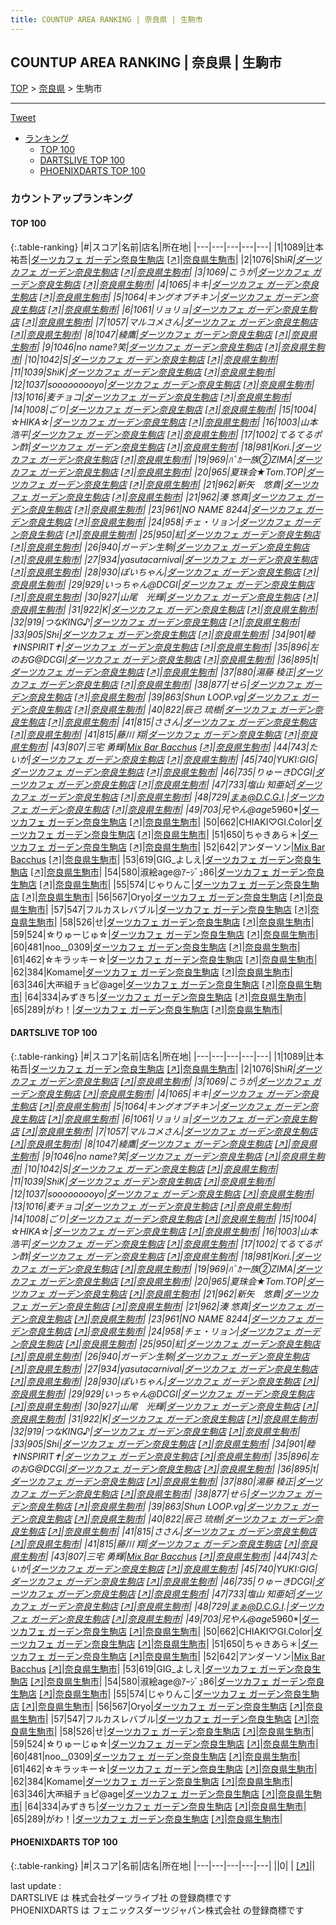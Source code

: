 ```yaml
---
title: COUNTUP AREA RANKING | 奈良県 | 生駒市
---
```

## COUNTUP AREA RANKING | 奈良県 | 生駒市

[TOP](/darts/rank/) > [奈良県](/darts/rank/奈良県/) > 生駒市

___

<a href="https://twitter.com/share?ref_src=twsrc%5Etfw" data-text="COUNTUP AREA RANKING | 奈良県生駒市" class="twitter-share-button" data-hashtags="DARTSLIVE,PHOENIXDARTS,darts,ダーツ" data-show-count="false">Tweet</a>

* [ランキング](#カウントアップランキング)
    * [TOP 100](#top-100)
    * [DARTSLIVE TOP 100](#dartslive-top-100)
    * [PHOENIXDARTS TOP 100](#phoenixdarts-top-100)

### カウントアップランキング

#### TOP 100



{:.table-ranking}
|#|スコア|名前|店名|所在地|
|---|---|---|---|---|
|1|1089|<span class="rank-name-dl">辻本 祐吾</span>|<a href="/darts/rank/shops/f4330ab5e65384c30d9b047a20a7ba1e.html">ダーツカフェ ガーデン奈良生駒店</a> <a href="https://search.dartslive.com/jp/shop/f4330ab5e65384c30d9b047a20a7ba1e">[↗]</a>|<a href="/darts/rank/奈良県/生駒市">奈良県生駒市</a>|
|2|1076|<span class="rank-name-dl">Shi*R</span>|<a href="/darts/rank/shops/f4330ab5e65384c30d9b047a20a7ba1e.html">ダーツカフェ ガーデン奈良生駒店</a> <a href="https://search.dartslive.com/jp/shop/f4330ab5e65384c30d9b047a20a7ba1e">[↗]</a>|<a href="/darts/rank/奈良県/生駒市">奈良県生駒市</a>|
|3|1069|<span class="rank-name-dl">こうが</span>|<a href="/darts/rank/shops/f4330ab5e65384c30d9b047a20a7ba1e.html">ダーツカフェ ガーデン奈良生駒店</a> <a href="https://search.dartslive.com/jp/shop/f4330ab5e65384c30d9b047a20a7ba1e">[↗]</a>|<a href="/darts/rank/奈良県/生駒市">奈良県生駒市</a>|
|4|1065|<span class="rank-name-dl">キキ</span>|<a href="/darts/rank/shops/f4330ab5e65384c30d9b047a20a7ba1e.html">ダーツカフェ ガーデン奈良生駒店</a> <a href="https://search.dartslive.com/jp/shop/f4330ab5e65384c30d9b047a20a7ba1e">[↗]</a>|<a href="/darts/rank/奈良県/生駒市">奈良県生駒市</a>|
|5|1064|<span class="rank-name-dl">キングオブチキン</span>|<a href="/darts/rank/shops/f4330ab5e65384c30d9b047a20a7ba1e.html">ダーツカフェ ガーデン奈良生駒店</a> <a href="https://search.dartslive.com/jp/shop/f4330ab5e65384c30d9b047a20a7ba1e">[↗]</a>|<a href="/darts/rank/奈良県/生駒市">奈良県生駒市</a>|
|6|1061|<span class="rank-name-dl">リョリョ</span>|<a href="/darts/rank/shops/f4330ab5e65384c30d9b047a20a7ba1e.html">ダーツカフェ ガーデン奈良生駒店</a> <a href="https://search.dartslive.com/jp/shop/f4330ab5e65384c30d9b047a20a7ba1e">[↗]</a>|<a href="/darts/rank/奈良県/生駒市">奈良県生駒市</a>|
|7|1057|<span class="rank-name-dl">マルコメさん</span>|<a href="/darts/rank/shops/f4330ab5e65384c30d9b047a20a7ba1e.html">ダーツカフェ ガーデン奈良生駒店</a> <a href="https://search.dartslive.com/jp/shop/f4330ab5e65384c30d9b047a20a7ba1e">[↗]</a>|<a href="/darts/rank/奈良県/生駒市">奈良県生駒市</a>|
|8|1047|<span class="rank-name-dl">綾鷹</span>|<a href="/darts/rank/shops/f4330ab5e65384c30d9b047a20a7ba1e.html">ダーツカフェ ガーデン奈良生駒店</a> <a href="https://search.dartslive.com/jp/shop/f4330ab5e65384c30d9b047a20a7ba1e">[↗]</a>|<a href="/darts/rank/奈良県/生駒市">奈良県生駒市</a>|
|9|1046|<span class="rank-name-dl">no name?笑</span>|<a href="/darts/rank/shops/f4330ab5e65384c30d9b047a20a7ba1e.html">ダーツカフェ ガーデン奈良生駒店</a> <a href="https://search.dartslive.com/jp/shop/f4330ab5e65384c30d9b047a20a7ba1e">[↗]</a>|<a href="/darts/rank/奈良県/生駒市">奈良県生駒市</a>|
|10|1042|<span class="rank-name-dl">*S</span>|<a href="/darts/rank/shops/f4330ab5e65384c30d9b047a20a7ba1e.html">ダーツカフェ ガーデン奈良生駒店</a> <a href="https://search.dartslive.com/jp/shop/f4330ab5e65384c30d9b047a20a7ba1e">[↗]</a>|<a href="/darts/rank/奈良県/生駒市">奈良県生駒市</a>|
|11|1039|<span class="rank-name-dl">Shi*K</span>|<a href="/darts/rank/shops/f4330ab5e65384c30d9b047a20a7ba1e.html">ダーツカフェ ガーデン奈良生駒店</a> <a href="https://search.dartslive.com/jp/shop/f4330ab5e65384c30d9b047a20a7ba1e">[↗]</a>|<a href="/darts/rank/奈良県/生駒市">奈良県生駒市</a>|
|12|1037|<span class="rank-name-dl">sooooooooyo</span>|<a href="/darts/rank/shops/f4330ab5e65384c30d9b047a20a7ba1e.html">ダーツカフェ ガーデン奈良生駒店</a> <a href="https://search.dartslive.com/jp/shop/f4330ab5e65384c30d9b047a20a7ba1e">[↗]</a>|<a href="/darts/rank/奈良県/生駒市">奈良県生駒市</a>|
|13|1016|<span class="rank-name-dl">麦チョコ</span>|<a href="/darts/rank/shops/f4330ab5e65384c30d9b047a20a7ba1e.html">ダーツカフェ ガーデン奈良生駒店</a> <a href="https://search.dartslive.com/jp/shop/f4330ab5e65384c30d9b047a20a7ba1e">[↗]</a>|<a href="/darts/rank/奈良県/生駒市">奈良県生駒市</a>|
|14|1008|<span class="rank-name-dl">ごり</span>|<a href="/darts/rank/shops/f4330ab5e65384c30d9b047a20a7ba1e.html">ダーツカフェ ガーデン奈良生駒店</a> <a href="https://search.dartslive.com/jp/shop/f4330ab5e65384c30d9b047a20a7ba1e">[↗]</a>|<a href="/darts/rank/奈良県/生駒市">奈良県生駒市</a>|
|15|1004|<span class="rank-name-dl">☆HIKA☆</span>|<a href="/darts/rank/shops/f4330ab5e65384c30d9b047a20a7ba1e.html">ダーツカフェ ガーデン奈良生駒店</a> <a href="https://search.dartslive.com/jp/shop/f4330ab5e65384c30d9b047a20a7ba1e">[↗]</a>|<a href="/darts/rank/奈良県/生駒市">奈良県生駒市</a>|
|16|1003|<span class="rank-name-dl">山本 浩平</span>|<a href="/darts/rank/shops/f4330ab5e65384c30d9b047a20a7ba1e.html">ダーツカフェ ガーデン奈良生駒店</a> <a href="https://search.dartslive.com/jp/shop/f4330ab5e65384c30d9b047a20a7ba1e">[↗]</a>|<a href="/darts/rank/奈良県/生駒市">奈良県生駒市</a>|
|17|1002|<span class="rank-name-dl">てるてるポン酢</span>|<a href="/darts/rank/shops/f4330ab5e65384c30d9b047a20a7ba1e.html">ダーツカフェ ガーデン奈良生駒店</a> <a href="https://search.dartslive.com/jp/shop/f4330ab5e65384c30d9b047a20a7ba1e">[↗]</a>|<a href="/darts/rank/奈良県/生駒市">奈良県生駒市</a>|
|18|981|<span class="rank-name-dl">Kori.</span>|<a href="/darts/rank/shops/f4330ab5e65384c30d9b047a20a7ba1e.html">ダーツカフェ ガーデン奈良生駒店</a> <a href="https://search.dartslive.com/jp/shop/f4330ab5e65384c30d9b047a20a7ba1e">[↗]</a>|<a href="/darts/rank/奈良県/生駒市">奈良県生駒市</a>|
|19|969|<span class="rank-name-dl">ﾊﾞｶ一族②ZIMA</span>|<a href="/darts/rank/shops/f4330ab5e65384c30d9b047a20a7ba1e.html">ダーツカフェ ガーデン奈良生駒店</a> <a href="https://search.dartslive.com/jp/shop/f4330ab5e65384c30d9b047a20a7ba1e">[↗]</a>|<a href="/darts/rank/奈良県/生駒市">奈良県生駒市</a>|
|20|965|<span class="rank-name-dl">夏珠会★Tom.TOP</span>|<a href="/darts/rank/shops/f4330ab5e65384c30d9b047a20a7ba1e.html">ダーツカフェ ガーデン奈良生駒店</a> <a href="https://search.dartslive.com/jp/shop/f4330ab5e65384c30d9b047a20a7ba1e">[↗]</a>|<a href="/darts/rank/奈良県/生駒市">奈良県生駒市</a>|
|21|962|<span class="rank-name-dl">新矢　悠貴</span>|<a href="/darts/rank/shops/f4330ab5e65384c30d9b047a20a7ba1e.html">ダーツカフェ ガーデン奈良生駒店</a> <a href="https://search.dartslive.com/jp/shop/f4330ab5e65384c30d9b047a20a7ba1e">[↗]</a>|<a href="/darts/rank/奈良県/生駒市">奈良県生駒市</a>|
|21|962|<span class="rank-name-dl">湊 悠真</span>|<a href="/darts/rank/shops/f4330ab5e65384c30d9b047a20a7ba1e.html">ダーツカフェ ガーデン奈良生駒店</a> <a href="https://search.dartslive.com/jp/shop/f4330ab5e65384c30d9b047a20a7ba1e">[↗]</a>|<a href="/darts/rank/奈良県/生駒市">奈良県生駒市</a>|
|23|961|<span class="rank-name-dl">NO NAME 8244</span>|<a href="/darts/rank/shops/f4330ab5e65384c30d9b047a20a7ba1e.html">ダーツカフェ ガーデン奈良生駒店</a> <a href="https://search.dartslive.com/jp/shop/f4330ab5e65384c30d9b047a20a7ba1e">[↗]</a>|<a href="/darts/rank/奈良県/生駒市">奈良県生駒市</a>|
|24|958|<span class="rank-name-dl">チェ・リョン</span>|<a href="/darts/rank/shops/f4330ab5e65384c30d9b047a20a7ba1e.html">ダーツカフェ ガーデン奈良生駒店</a> <a href="https://search.dartslive.com/jp/shop/f4330ab5e65384c30d9b047a20a7ba1e">[↗]</a>|<a href="/darts/rank/奈良県/生駒市">奈良県生駒市</a>|
|25|950|<span class="rank-name-dl">紅</span>|<a href="/darts/rank/shops/f4330ab5e65384c30d9b047a20a7ba1e.html">ダーツカフェ ガーデン奈良生駒店</a> <a href="https://search.dartslive.com/jp/shop/f4330ab5e65384c30d9b047a20a7ba1e">[↗]</a>|<a href="/darts/rank/奈良県/生駒市">奈良県生駒市</a>|
|26|940|<span class="rank-name-dl">ガーデン生駒</span>|<a href="/darts/rank/shops/f4330ab5e65384c30d9b047a20a7ba1e.html">ダーツカフェ ガーデン奈良生駒店</a> <a href="https://search.dartslive.com/jp/shop/f4330ab5e65384c30d9b047a20a7ba1e">[↗]</a>|<a href="/darts/rank/奈良県/生駒市">奈良県生駒市</a>|
|27|934|<span class="rank-name-dl">yasutacarnival</span>|<a href="/darts/rank/shops/f4330ab5e65384c30d9b047a20a7ba1e.html">ダーツカフェ ガーデン奈良生駒店</a> <a href="https://search.dartslive.com/jp/shop/f4330ab5e65384c30d9b047a20a7ba1e">[↗]</a>|<a href="/darts/rank/奈良県/生駒市">奈良県生駒市</a>|
|28|930|<span class="rank-name-dl">ぽいちゃん</span>|<a href="/darts/rank/shops/f4330ab5e65384c30d9b047a20a7ba1e.html">ダーツカフェ ガーデン奈良生駒店</a> <a href="https://search.dartslive.com/jp/shop/f4330ab5e65384c30d9b047a20a7ba1e">[↗]</a>|<a href="/darts/rank/奈良県/生駒市">奈良県生駒市</a>|
|29|929|<span class="rank-name-dl">いっちゃん@DCGI</span>|<a href="/darts/rank/shops/f4330ab5e65384c30d9b047a20a7ba1e.html">ダーツカフェ ガーデン奈良生駒店</a> <a href="https://search.dartslive.com/jp/shop/f4330ab5e65384c30d9b047a20a7ba1e">[↗]</a>|<a href="/darts/rank/奈良県/生駒市">奈良県生駒市</a>|
|30|927|<span class="rank-name-dl">山尾　光輝</span>|<a href="/darts/rank/shops/f4330ab5e65384c30d9b047a20a7ba1e.html">ダーツカフェ ガーデン奈良生駒店</a> <a href="https://search.dartslive.com/jp/shop/f4330ab5e65384c30d9b047a20a7ba1e">[↗]</a>|<a href="/darts/rank/奈良県/生駒市">奈良県生駒市</a>|
|31|922|<span class="rank-name-dl">K</span>|<a href="/darts/rank/shops/f4330ab5e65384c30d9b047a20a7ba1e.html">ダーツカフェ ガーデン奈良生駒店</a> <a href="https://search.dartslive.com/jp/shop/f4330ab5e65384c30d9b047a20a7ba1e">[↗]</a>|<a href="/darts/rank/奈良県/生駒市">奈良県生駒市</a>|
|32|919|<span class="rank-name-dl">つなKING♪</span>|<a href="/darts/rank/shops/f4330ab5e65384c30d9b047a20a7ba1e.html">ダーツカフェ ガーデン奈良生駒店</a> <a href="https://search.dartslive.com/jp/shop/f4330ab5e65384c30d9b047a20a7ba1e">[↗]</a>|<a href="/darts/rank/奈良県/生駒市">奈良県生駒市</a>|
|33|905|<span class="rank-name-dl">Shi</span>|<a href="/darts/rank/shops/f4330ab5e65384c30d9b047a20a7ba1e.html">ダーツカフェ ガーデン奈良生駒店</a> <a href="https://search.dartslive.com/jp/shop/f4330ab5e65384c30d9b047a20a7ba1e">[↗]</a>|<a href="/darts/rank/奈良県/生駒市">奈良県生駒市</a>|
|34|901|<span class="rank-name-dl">睦✝INSPIRIT✝</span>|<a href="/darts/rank/shops/f4330ab5e65384c30d9b047a20a7ba1e.html">ダーツカフェ ガーデン奈良生駒店</a> <a href="https://search.dartslive.com/jp/shop/f4330ab5e65384c30d9b047a20a7ba1e">[↗]</a>|<a href="/darts/rank/奈良県/生駒市">奈良県生駒市</a>|
|35|896|<span class="rank-name-dl">左のおG@DCGI</span>|<a href="/darts/rank/shops/f4330ab5e65384c30d9b047a20a7ba1e.html">ダーツカフェ ガーデン奈良生駒店</a> <a href="https://search.dartslive.com/jp/shop/f4330ab5e65384c30d9b047a20a7ba1e">[↗]</a>|<a href="/darts/rank/奈良県/生駒市">奈良県生駒市</a>|
|36|895|<span class="rank-name-dl">t</span>|<a href="/darts/rank/shops/f4330ab5e65384c30d9b047a20a7ba1e.html">ダーツカフェ ガーデン奈良生駒店</a> <a href="https://search.dartslive.com/jp/shop/f4330ab5e65384c30d9b047a20a7ba1e">[↗]</a>|<a href="/darts/rank/奈良県/生駒市">奈良県生駒市</a>|
|37|880|<span class="rank-name-dl">湯藤 稜正</span>|<a href="/darts/rank/shops/f4330ab5e65384c30d9b047a20a7ba1e.html">ダーツカフェ ガーデン奈良生駒店</a> <a href="https://search.dartslive.com/jp/shop/f4330ab5e65384c30d9b047a20a7ba1e">[↗]</a>|<a href="/darts/rank/奈良県/生駒市">奈良県生駒市</a>|
|38|877|<span class="rank-name-dl">せら</span>|<a href="/darts/rank/shops/f4330ab5e65384c30d9b047a20a7ba1e.html">ダーツカフェ ガーデン奈良生駒店</a> <a href="https://search.dartslive.com/jp/shop/f4330ab5e65384c30d9b047a20a7ba1e">[↗]</a>|<a href="/darts/rank/奈良県/生駒市">奈良県生駒市</a>|
|39|863|<span class="rank-name-dl">Shun LOOP.vg</span>|<a href="/darts/rank/shops/f4330ab5e65384c30d9b047a20a7ba1e.html">ダーツカフェ ガーデン奈良生駒店</a> <a href="https://search.dartslive.com/jp/shop/f4330ab5e65384c30d9b047a20a7ba1e">[↗]</a>|<a href="/darts/rank/奈良県/生駒市">奈良県生駒市</a>|
|40|822|<span class="rank-name-dl">辰己 琉樹</span>|<a href="/darts/rank/shops/f4330ab5e65384c30d9b047a20a7ba1e.html">ダーツカフェ ガーデン奈良生駒店</a> <a href="https://search.dartslive.com/jp/shop/f4330ab5e65384c30d9b047a20a7ba1e">[↗]</a>|<a href="/darts/rank/奈良県/生駒市">奈良県生駒市</a>|
|41|815|<span class="rank-name-dl">ささん</span>|<a href="/darts/rank/shops/f4330ab5e65384c30d9b047a20a7ba1e.html">ダーツカフェ ガーデン奈良生駒店</a> <a href="https://search.dartslive.com/jp/shop/f4330ab5e65384c30d9b047a20a7ba1e">[↗]</a>|<a href="/darts/rank/奈良県/生駒市">奈良県生駒市</a>|
|41|815|<span class="rank-name-dl">藤川 翔</span>|<a href="/darts/rank/shops/f4330ab5e65384c30d9b047a20a7ba1e.html">ダーツカフェ ガーデン奈良生駒店</a> <a href="https://search.dartslive.com/jp/shop/f4330ab5e65384c30d9b047a20a7ba1e">[↗]</a>|<a href="/darts/rank/奈良県/生駒市">奈良県生駒市</a>|
|43|807|<span class="rank-name-dl">三宅 勇輝</span>|<a href="/darts/rank/shops/e11e7d72c5f5916eb21333aee1bd51e4.html">Mix Bar Bacchus</a> <a href="https://search.dartslive.com/jp/shop/e11e7d72c5f5916eb21333aee1bd51e4">[↗]</a>|<a href="/darts/rank/奈良県/生駒市">奈良県生駒市</a>|
|44|743|<span class="rank-name-dl">たいが</span>|<a href="/darts/rank/shops/f4330ab5e65384c30d9b047a20a7ba1e.html">ダーツカフェ ガーデン奈良生駒店</a> <a href="https://search.dartslive.com/jp/shop/f4330ab5e65384c30d9b047a20a7ba1e">[↗]</a>|<a href="/darts/rank/奈良県/生駒市">奈良県生駒市</a>|
|45|740|<span class="rank-name-dl">YUKI:GIG</span>|<a href="/darts/rank/shops/f4330ab5e65384c30d9b047a20a7ba1e.html">ダーツカフェ ガーデン奈良生駒店</a> <a href="https://search.dartslive.com/jp/shop/f4330ab5e65384c30d9b047a20a7ba1e">[↗]</a>|<a href="/darts/rank/奈良県/生駒市">奈良県生駒市</a>|
|46|735|<span class="rank-name-dl">りゅーきDCGI</span>|<a href="/darts/rank/shops/f4330ab5e65384c30d9b047a20a7ba1e.html">ダーツカフェ ガーデン奈良生駒店</a> <a href="https://search.dartslive.com/jp/shop/f4330ab5e65384c30d9b047a20a7ba1e">[↗]</a>|<a href="/darts/rank/奈良県/生駒市">奈良県生駒市</a>|
|47|733|<span class="rank-name-dl">塩山 知亜妃</span>|<a href="/darts/rank/shops/f4330ab5e65384c30d9b047a20a7ba1e.html">ダーツカフェ ガーデン奈良生駒店</a> <a href="https://search.dartslive.com/jp/shop/f4330ab5e65384c30d9b047a20a7ba1e">[↗]</a>|<a href="/darts/rank/奈良県/生駒市">奈良県生駒市</a>|
|48|729|<span class="rank-name-dl">まぁ@D.C.G.I.</span>|<a href="/darts/rank/shops/f4330ab5e65384c30d9b047a20a7ba1e.html">ダーツカフェ ガーデン奈良生駒店</a> <a href="https://search.dartslive.com/jp/shop/f4330ab5e65384c30d9b047a20a7ba1e">[↗]</a>|<a href="/darts/rank/奈良県/生駒市">奈良県生駒市</a>|
|49|703|<span class="rank-name-dl">兄やん@age*5960*</span>|<a href="/darts/rank/shops/f4330ab5e65384c30d9b047a20a7ba1e.html">ダーツカフェ ガーデン奈良生駒店</a> <a href="https://search.dartslive.com/jp/shop/f4330ab5e65384c30d9b047a20a7ba1e">[↗]</a>|<a href="/darts/rank/奈良県/生駒市">奈良県生駒市</a>|
|50|662|<span class="rank-name-dl">CHIAKI♡GI.Color</span>|<a href="/darts/rank/shops/f4330ab5e65384c30d9b047a20a7ba1e.html">ダーツカフェ ガーデン奈良生駒店</a> <a href="https://search.dartslive.com/jp/shop/f4330ab5e65384c30d9b047a20a7ba1e">[↗]</a>|<a href="/darts/rank/奈良県/生駒市">奈良県生駒市</a>|
|51|650|<span class="rank-name-dl">ちゃきあら＊</span>|<a href="/darts/rank/shops/f4330ab5e65384c30d9b047a20a7ba1e.html">ダーツカフェ ガーデン奈良生駒店</a> <a href="https://search.dartslive.com/jp/shop/f4330ab5e65384c30d9b047a20a7ba1e">[↗]</a>|<a href="/darts/rank/奈良県/生駒市">奈良県生駒市</a>|
|52|642|<span class="rank-name-dl">アンダーソン</span>|<a href="/darts/rank/shops/e11e7d72c5f5916eb21333aee1bd51e4.html">Mix Bar Bacchus</a> <a href="https://search.dartslive.com/jp/shop/e11e7d72c5f5916eb21333aee1bd51e4">[↗]</a>|<a href="/darts/rank/奈良県/生駒市">奈良県生駒市</a>|
|53|619|<span class="rank-name-dl">GIG_よしえ</span>|<a href="/darts/rank/shops/f4330ab5e65384c30d9b047a20a7ba1e.html">ダーツカフェ ガーデン奈良生駒店</a> <a href="https://search.dartslive.com/jp/shop/f4330ab5e65384c30d9b047a20a7ba1e">[↗]</a>|<a href="/darts/rank/奈良県/生駒市">奈良県生駒市</a>|
|54|580|<span class="rank-name-dl">淑絵age@ｱｰｼﾞｭ86</span>|<a href="/darts/rank/shops/f4330ab5e65384c30d9b047a20a7ba1e.html">ダーツカフェ ガーデン奈良生駒店</a> <a href="https://search.dartslive.com/jp/shop/f4330ab5e65384c30d9b047a20a7ba1e">[↗]</a>|<a href="/darts/rank/奈良県/生駒市">奈良県生駒市</a>|
|55|574|<span class="rank-name-dl">じゃりんこ</span>|<a href="/darts/rank/shops/f4330ab5e65384c30d9b047a20a7ba1e.html">ダーツカフェ ガーデン奈良生駒店</a> <a href="https://search.dartslive.com/jp/shop/f4330ab5e65384c30d9b047a20a7ba1e">[↗]</a>|<a href="/darts/rank/奈良県/生駒市">奈良県生駒市</a>|
|56|567|<span class="rank-name-dl">Oryo</span>|<a href="/darts/rank/shops/f4330ab5e65384c30d9b047a20a7ba1e.html">ダーツカフェ ガーデン奈良生駒店</a> <a href="https://search.dartslive.com/jp/shop/f4330ab5e65384c30d9b047a20a7ba1e">[↗]</a>|<a href="/darts/rank/奈良県/生駒市">奈良県生駒市</a>|
|57|547|<span class="rank-name-dl">フルカスレバブル</span>|<a href="/darts/rank/shops/f4330ab5e65384c30d9b047a20a7ba1e.html">ダーツカフェ ガーデン奈良生駒店</a> <a href="https://search.dartslive.com/jp/shop/f4330ab5e65384c30d9b047a20a7ba1e">[↗]</a>|<a href="/darts/rank/奈良県/生駒市">奈良県生駒市</a>|
|58|526|<span class="rank-name-dl">せ</span>|<a href="/darts/rank/shops/f4330ab5e65384c30d9b047a20a7ba1e.html">ダーツカフェ ガーデン奈良生駒店</a> <a href="https://search.dartslive.com/jp/shop/f4330ab5e65384c30d9b047a20a7ba1e">[↗]</a>|<a href="/darts/rank/奈良県/生駒市">奈良県生駒市</a>|
|59|524|<span class="rank-name-dl">☆りゅーじゅ☆</span>|<a href="/darts/rank/shops/f4330ab5e65384c30d9b047a20a7ba1e.html">ダーツカフェ ガーデン奈良生駒店</a> <a href="https://search.dartslive.com/jp/shop/f4330ab5e65384c30d9b047a20a7ba1e">[↗]</a>|<a href="/darts/rank/奈良県/生駒市">奈良県生駒市</a>|
|60|481|<span class="rank-name-dl">noo__0309</span>|<a href="/darts/rank/shops/f4330ab5e65384c30d9b047a20a7ba1e.html">ダーツカフェ ガーデン奈良生駒店</a> <a href="https://search.dartslive.com/jp/shop/f4330ab5e65384c30d9b047a20a7ba1e">[↗]</a>|<a href="/darts/rank/奈良県/生駒市">奈良県生駒市</a>|
|61|462|<span class="rank-name-dl">☆キラッキー☆</span>|<a href="/darts/rank/shops/f4330ab5e65384c30d9b047a20a7ba1e.html">ダーツカフェ ガーデン奈良生駒店</a> <a href="https://search.dartslive.com/jp/shop/f4330ab5e65384c30d9b047a20a7ba1e">[↗]</a>|<a href="/darts/rank/奈良県/生駒市">奈良県生駒市</a>|
|62|384|<span class="rank-name-dl">Komame</span>|<a href="/darts/rank/shops/f4330ab5e65384c30d9b047a20a7ba1e.html">ダーツカフェ ガーデン奈良生駒店</a> <a href="https://search.dartslive.com/jp/shop/f4330ab5e65384c30d9b047a20a7ba1e">[↗]</a>|<a href="/darts/rank/奈良県/生駒市">奈良県生駒市</a>|
|63|346|<span class="rank-name-dl">大襾組チョピ@age</span>|<a href="/darts/rank/shops/f4330ab5e65384c30d9b047a20a7ba1e.html">ダーツカフェ ガーデン奈良生駒店</a> <a href="https://search.dartslive.com/jp/shop/f4330ab5e65384c30d9b047a20a7ba1e">[↗]</a>|<a href="/darts/rank/奈良県/生駒市">奈良県生駒市</a>|
|64|334|<span class="rank-name-dl">みずきち</span>|<a href="/darts/rank/shops/f4330ab5e65384c30d9b047a20a7ba1e.html">ダーツカフェ ガーデン奈良生駒店</a> <a href="https://search.dartslive.com/jp/shop/f4330ab5e65384c30d9b047a20a7ba1e">[↗]</a>|<a href="/darts/rank/奈良県/生駒市">奈良県生駒市</a>|
|65|289|<span class="rank-name-dl">がわ！</span>|<a href="/darts/rank/shops/f4330ab5e65384c30d9b047a20a7ba1e.html">ダーツカフェ ガーデン奈良生駒店</a> <a href="https://search.dartslive.com/jp/shop/f4330ab5e65384c30d9b047a20a7ba1e">[↗]</a>|<a href="/darts/rank/奈良県/生駒市">奈良県生駒市</a>|


#### DARTSLIVE TOP 100



{:.table-ranking}
|#|スコア|名前|店名|所在地|
|---|---|---|---|---|
|1|1089|<span class="rank-name-dl">辻本 祐吾</span>|<a href="/darts/rank/shops/f4330ab5e65384c30d9b047a20a7ba1e.html">ダーツカフェ ガーデン奈良生駒店</a> <a href="https://search.dartslive.com/jp/shop/f4330ab5e65384c30d9b047a20a7ba1e">[↗]</a>|<a href="/darts/rank/奈良県/生駒市">奈良県生駒市</a>|
|2|1076|<span class="rank-name-dl">Shi*R</span>|<a href="/darts/rank/shops/f4330ab5e65384c30d9b047a20a7ba1e.html">ダーツカフェ ガーデン奈良生駒店</a> <a href="https://search.dartslive.com/jp/shop/f4330ab5e65384c30d9b047a20a7ba1e">[↗]</a>|<a href="/darts/rank/奈良県/生駒市">奈良県生駒市</a>|
|3|1069|<span class="rank-name-dl">こうが</span>|<a href="/darts/rank/shops/f4330ab5e65384c30d9b047a20a7ba1e.html">ダーツカフェ ガーデン奈良生駒店</a> <a href="https://search.dartslive.com/jp/shop/f4330ab5e65384c30d9b047a20a7ba1e">[↗]</a>|<a href="/darts/rank/奈良県/生駒市">奈良県生駒市</a>|
|4|1065|<span class="rank-name-dl">キキ</span>|<a href="/darts/rank/shops/f4330ab5e65384c30d9b047a20a7ba1e.html">ダーツカフェ ガーデン奈良生駒店</a> <a href="https://search.dartslive.com/jp/shop/f4330ab5e65384c30d9b047a20a7ba1e">[↗]</a>|<a href="/darts/rank/奈良県/生駒市">奈良県生駒市</a>|
|5|1064|<span class="rank-name-dl">キングオブチキン</span>|<a href="/darts/rank/shops/f4330ab5e65384c30d9b047a20a7ba1e.html">ダーツカフェ ガーデン奈良生駒店</a> <a href="https://search.dartslive.com/jp/shop/f4330ab5e65384c30d9b047a20a7ba1e">[↗]</a>|<a href="/darts/rank/奈良県/生駒市">奈良県生駒市</a>|
|6|1061|<span class="rank-name-dl">リョリョ</span>|<a href="/darts/rank/shops/f4330ab5e65384c30d9b047a20a7ba1e.html">ダーツカフェ ガーデン奈良生駒店</a> <a href="https://search.dartslive.com/jp/shop/f4330ab5e65384c30d9b047a20a7ba1e">[↗]</a>|<a href="/darts/rank/奈良県/生駒市">奈良県生駒市</a>|
|7|1057|<span class="rank-name-dl">マルコメさん</span>|<a href="/darts/rank/shops/f4330ab5e65384c30d9b047a20a7ba1e.html">ダーツカフェ ガーデン奈良生駒店</a> <a href="https://search.dartslive.com/jp/shop/f4330ab5e65384c30d9b047a20a7ba1e">[↗]</a>|<a href="/darts/rank/奈良県/生駒市">奈良県生駒市</a>|
|8|1047|<span class="rank-name-dl">綾鷹</span>|<a href="/darts/rank/shops/f4330ab5e65384c30d9b047a20a7ba1e.html">ダーツカフェ ガーデン奈良生駒店</a> <a href="https://search.dartslive.com/jp/shop/f4330ab5e65384c30d9b047a20a7ba1e">[↗]</a>|<a href="/darts/rank/奈良県/生駒市">奈良県生駒市</a>|
|9|1046|<span class="rank-name-dl">no name?笑</span>|<a href="/darts/rank/shops/f4330ab5e65384c30d9b047a20a7ba1e.html">ダーツカフェ ガーデン奈良生駒店</a> <a href="https://search.dartslive.com/jp/shop/f4330ab5e65384c30d9b047a20a7ba1e">[↗]</a>|<a href="/darts/rank/奈良県/生駒市">奈良県生駒市</a>|
|10|1042|<span class="rank-name-dl">*S</span>|<a href="/darts/rank/shops/f4330ab5e65384c30d9b047a20a7ba1e.html">ダーツカフェ ガーデン奈良生駒店</a> <a href="https://search.dartslive.com/jp/shop/f4330ab5e65384c30d9b047a20a7ba1e">[↗]</a>|<a href="/darts/rank/奈良県/生駒市">奈良県生駒市</a>|
|11|1039|<span class="rank-name-dl">Shi*K</span>|<a href="/darts/rank/shops/f4330ab5e65384c30d9b047a20a7ba1e.html">ダーツカフェ ガーデン奈良生駒店</a> <a href="https://search.dartslive.com/jp/shop/f4330ab5e65384c30d9b047a20a7ba1e">[↗]</a>|<a href="/darts/rank/奈良県/生駒市">奈良県生駒市</a>|
|12|1037|<span class="rank-name-dl">sooooooooyo</span>|<a href="/darts/rank/shops/f4330ab5e65384c30d9b047a20a7ba1e.html">ダーツカフェ ガーデン奈良生駒店</a> <a href="https://search.dartslive.com/jp/shop/f4330ab5e65384c30d9b047a20a7ba1e">[↗]</a>|<a href="/darts/rank/奈良県/生駒市">奈良県生駒市</a>|
|13|1016|<span class="rank-name-dl">麦チョコ</span>|<a href="/darts/rank/shops/f4330ab5e65384c30d9b047a20a7ba1e.html">ダーツカフェ ガーデン奈良生駒店</a> <a href="https://search.dartslive.com/jp/shop/f4330ab5e65384c30d9b047a20a7ba1e">[↗]</a>|<a href="/darts/rank/奈良県/生駒市">奈良県生駒市</a>|
|14|1008|<span class="rank-name-dl">ごり</span>|<a href="/darts/rank/shops/f4330ab5e65384c30d9b047a20a7ba1e.html">ダーツカフェ ガーデン奈良生駒店</a> <a href="https://search.dartslive.com/jp/shop/f4330ab5e65384c30d9b047a20a7ba1e">[↗]</a>|<a href="/darts/rank/奈良県/生駒市">奈良県生駒市</a>|
|15|1004|<span class="rank-name-dl">☆HIKA☆</span>|<a href="/darts/rank/shops/f4330ab5e65384c30d9b047a20a7ba1e.html">ダーツカフェ ガーデン奈良生駒店</a> <a href="https://search.dartslive.com/jp/shop/f4330ab5e65384c30d9b047a20a7ba1e">[↗]</a>|<a href="/darts/rank/奈良県/生駒市">奈良県生駒市</a>|
|16|1003|<span class="rank-name-dl">山本 浩平</span>|<a href="/darts/rank/shops/f4330ab5e65384c30d9b047a20a7ba1e.html">ダーツカフェ ガーデン奈良生駒店</a> <a href="https://search.dartslive.com/jp/shop/f4330ab5e65384c30d9b047a20a7ba1e">[↗]</a>|<a href="/darts/rank/奈良県/生駒市">奈良県生駒市</a>|
|17|1002|<span class="rank-name-dl">てるてるポン酢</span>|<a href="/darts/rank/shops/f4330ab5e65384c30d9b047a20a7ba1e.html">ダーツカフェ ガーデン奈良生駒店</a> <a href="https://search.dartslive.com/jp/shop/f4330ab5e65384c30d9b047a20a7ba1e">[↗]</a>|<a href="/darts/rank/奈良県/生駒市">奈良県生駒市</a>|
|18|981|<span class="rank-name-dl">Kori.</span>|<a href="/darts/rank/shops/f4330ab5e65384c30d9b047a20a7ba1e.html">ダーツカフェ ガーデン奈良生駒店</a> <a href="https://search.dartslive.com/jp/shop/f4330ab5e65384c30d9b047a20a7ba1e">[↗]</a>|<a href="/darts/rank/奈良県/生駒市">奈良県生駒市</a>|
|19|969|<span class="rank-name-dl">ﾊﾞｶ一族②ZIMA</span>|<a href="/darts/rank/shops/f4330ab5e65384c30d9b047a20a7ba1e.html">ダーツカフェ ガーデン奈良生駒店</a> <a href="https://search.dartslive.com/jp/shop/f4330ab5e65384c30d9b047a20a7ba1e">[↗]</a>|<a href="/darts/rank/奈良県/生駒市">奈良県生駒市</a>|
|20|965|<span class="rank-name-dl">夏珠会★Tom.TOP</span>|<a href="/darts/rank/shops/f4330ab5e65384c30d9b047a20a7ba1e.html">ダーツカフェ ガーデン奈良生駒店</a> <a href="https://search.dartslive.com/jp/shop/f4330ab5e65384c30d9b047a20a7ba1e">[↗]</a>|<a href="/darts/rank/奈良県/生駒市">奈良県生駒市</a>|
|21|962|<span class="rank-name-dl">新矢　悠貴</span>|<a href="/darts/rank/shops/f4330ab5e65384c30d9b047a20a7ba1e.html">ダーツカフェ ガーデン奈良生駒店</a> <a href="https://search.dartslive.com/jp/shop/f4330ab5e65384c30d9b047a20a7ba1e">[↗]</a>|<a href="/darts/rank/奈良県/生駒市">奈良県生駒市</a>|
|21|962|<span class="rank-name-dl">湊 悠真</span>|<a href="/darts/rank/shops/f4330ab5e65384c30d9b047a20a7ba1e.html">ダーツカフェ ガーデン奈良生駒店</a> <a href="https://search.dartslive.com/jp/shop/f4330ab5e65384c30d9b047a20a7ba1e">[↗]</a>|<a href="/darts/rank/奈良県/生駒市">奈良県生駒市</a>|
|23|961|<span class="rank-name-dl">NO NAME 8244</span>|<a href="/darts/rank/shops/f4330ab5e65384c30d9b047a20a7ba1e.html">ダーツカフェ ガーデン奈良生駒店</a> <a href="https://search.dartslive.com/jp/shop/f4330ab5e65384c30d9b047a20a7ba1e">[↗]</a>|<a href="/darts/rank/奈良県/生駒市">奈良県生駒市</a>|
|24|958|<span class="rank-name-dl">チェ・リョン</span>|<a href="/darts/rank/shops/f4330ab5e65384c30d9b047a20a7ba1e.html">ダーツカフェ ガーデン奈良生駒店</a> <a href="https://search.dartslive.com/jp/shop/f4330ab5e65384c30d9b047a20a7ba1e">[↗]</a>|<a href="/darts/rank/奈良県/生駒市">奈良県生駒市</a>|
|25|950|<span class="rank-name-dl">紅</span>|<a href="/darts/rank/shops/f4330ab5e65384c30d9b047a20a7ba1e.html">ダーツカフェ ガーデン奈良生駒店</a> <a href="https://search.dartslive.com/jp/shop/f4330ab5e65384c30d9b047a20a7ba1e">[↗]</a>|<a href="/darts/rank/奈良県/生駒市">奈良県生駒市</a>|
|26|940|<span class="rank-name-dl">ガーデン生駒</span>|<a href="/darts/rank/shops/f4330ab5e65384c30d9b047a20a7ba1e.html">ダーツカフェ ガーデン奈良生駒店</a> <a href="https://search.dartslive.com/jp/shop/f4330ab5e65384c30d9b047a20a7ba1e">[↗]</a>|<a href="/darts/rank/奈良県/生駒市">奈良県生駒市</a>|
|27|934|<span class="rank-name-dl">yasutacarnival</span>|<a href="/darts/rank/shops/f4330ab5e65384c30d9b047a20a7ba1e.html">ダーツカフェ ガーデン奈良生駒店</a> <a href="https://search.dartslive.com/jp/shop/f4330ab5e65384c30d9b047a20a7ba1e">[↗]</a>|<a href="/darts/rank/奈良県/生駒市">奈良県生駒市</a>|
|28|930|<span class="rank-name-dl">ぽいちゃん</span>|<a href="/darts/rank/shops/f4330ab5e65384c30d9b047a20a7ba1e.html">ダーツカフェ ガーデン奈良生駒店</a> <a href="https://search.dartslive.com/jp/shop/f4330ab5e65384c30d9b047a20a7ba1e">[↗]</a>|<a href="/darts/rank/奈良県/生駒市">奈良県生駒市</a>|
|29|929|<span class="rank-name-dl">いっちゃん@DCGI</span>|<a href="/darts/rank/shops/f4330ab5e65384c30d9b047a20a7ba1e.html">ダーツカフェ ガーデン奈良生駒店</a> <a href="https://search.dartslive.com/jp/shop/f4330ab5e65384c30d9b047a20a7ba1e">[↗]</a>|<a href="/darts/rank/奈良県/生駒市">奈良県生駒市</a>|
|30|927|<span class="rank-name-dl">山尾　光輝</span>|<a href="/darts/rank/shops/f4330ab5e65384c30d9b047a20a7ba1e.html">ダーツカフェ ガーデン奈良生駒店</a> <a href="https://search.dartslive.com/jp/shop/f4330ab5e65384c30d9b047a20a7ba1e">[↗]</a>|<a href="/darts/rank/奈良県/生駒市">奈良県生駒市</a>|
|31|922|<span class="rank-name-dl">K</span>|<a href="/darts/rank/shops/f4330ab5e65384c30d9b047a20a7ba1e.html">ダーツカフェ ガーデン奈良生駒店</a> <a href="https://search.dartslive.com/jp/shop/f4330ab5e65384c30d9b047a20a7ba1e">[↗]</a>|<a href="/darts/rank/奈良県/生駒市">奈良県生駒市</a>|
|32|919|<span class="rank-name-dl">つなKING♪</span>|<a href="/darts/rank/shops/f4330ab5e65384c30d9b047a20a7ba1e.html">ダーツカフェ ガーデン奈良生駒店</a> <a href="https://search.dartslive.com/jp/shop/f4330ab5e65384c30d9b047a20a7ba1e">[↗]</a>|<a href="/darts/rank/奈良県/生駒市">奈良県生駒市</a>|
|33|905|<span class="rank-name-dl">Shi</span>|<a href="/darts/rank/shops/f4330ab5e65384c30d9b047a20a7ba1e.html">ダーツカフェ ガーデン奈良生駒店</a> <a href="https://search.dartslive.com/jp/shop/f4330ab5e65384c30d9b047a20a7ba1e">[↗]</a>|<a href="/darts/rank/奈良県/生駒市">奈良県生駒市</a>|
|34|901|<span class="rank-name-dl">睦✝INSPIRIT✝</span>|<a href="/darts/rank/shops/f4330ab5e65384c30d9b047a20a7ba1e.html">ダーツカフェ ガーデン奈良生駒店</a> <a href="https://search.dartslive.com/jp/shop/f4330ab5e65384c30d9b047a20a7ba1e">[↗]</a>|<a href="/darts/rank/奈良県/生駒市">奈良県生駒市</a>|
|35|896|<span class="rank-name-dl">左のおG@DCGI</span>|<a href="/darts/rank/shops/f4330ab5e65384c30d9b047a20a7ba1e.html">ダーツカフェ ガーデン奈良生駒店</a> <a href="https://search.dartslive.com/jp/shop/f4330ab5e65384c30d9b047a20a7ba1e">[↗]</a>|<a href="/darts/rank/奈良県/生駒市">奈良県生駒市</a>|
|36|895|<span class="rank-name-dl">t</span>|<a href="/darts/rank/shops/f4330ab5e65384c30d9b047a20a7ba1e.html">ダーツカフェ ガーデン奈良生駒店</a> <a href="https://search.dartslive.com/jp/shop/f4330ab5e65384c30d9b047a20a7ba1e">[↗]</a>|<a href="/darts/rank/奈良県/生駒市">奈良県生駒市</a>|
|37|880|<span class="rank-name-dl">湯藤 稜正</span>|<a href="/darts/rank/shops/f4330ab5e65384c30d9b047a20a7ba1e.html">ダーツカフェ ガーデン奈良生駒店</a> <a href="https://search.dartslive.com/jp/shop/f4330ab5e65384c30d9b047a20a7ba1e">[↗]</a>|<a href="/darts/rank/奈良県/生駒市">奈良県生駒市</a>|
|38|877|<span class="rank-name-dl">せら</span>|<a href="/darts/rank/shops/f4330ab5e65384c30d9b047a20a7ba1e.html">ダーツカフェ ガーデン奈良生駒店</a> <a href="https://search.dartslive.com/jp/shop/f4330ab5e65384c30d9b047a20a7ba1e">[↗]</a>|<a href="/darts/rank/奈良県/生駒市">奈良県生駒市</a>|
|39|863|<span class="rank-name-dl">Shun LOOP.vg</span>|<a href="/darts/rank/shops/f4330ab5e65384c30d9b047a20a7ba1e.html">ダーツカフェ ガーデン奈良生駒店</a> <a href="https://search.dartslive.com/jp/shop/f4330ab5e65384c30d9b047a20a7ba1e">[↗]</a>|<a href="/darts/rank/奈良県/生駒市">奈良県生駒市</a>|
|40|822|<span class="rank-name-dl">辰己 琉樹</span>|<a href="/darts/rank/shops/f4330ab5e65384c30d9b047a20a7ba1e.html">ダーツカフェ ガーデン奈良生駒店</a> <a href="https://search.dartslive.com/jp/shop/f4330ab5e65384c30d9b047a20a7ba1e">[↗]</a>|<a href="/darts/rank/奈良県/生駒市">奈良県生駒市</a>|
|41|815|<span class="rank-name-dl">ささん</span>|<a href="/darts/rank/shops/f4330ab5e65384c30d9b047a20a7ba1e.html">ダーツカフェ ガーデン奈良生駒店</a> <a href="https://search.dartslive.com/jp/shop/f4330ab5e65384c30d9b047a20a7ba1e">[↗]</a>|<a href="/darts/rank/奈良県/生駒市">奈良県生駒市</a>|
|41|815|<span class="rank-name-dl">藤川 翔</span>|<a href="/darts/rank/shops/f4330ab5e65384c30d9b047a20a7ba1e.html">ダーツカフェ ガーデン奈良生駒店</a> <a href="https://search.dartslive.com/jp/shop/f4330ab5e65384c30d9b047a20a7ba1e">[↗]</a>|<a href="/darts/rank/奈良県/生駒市">奈良県生駒市</a>|
|43|807|<span class="rank-name-dl">三宅 勇輝</span>|<a href="/darts/rank/shops/e11e7d72c5f5916eb21333aee1bd51e4.html">Mix Bar Bacchus</a> <a href="https://search.dartslive.com/jp/shop/e11e7d72c5f5916eb21333aee1bd51e4">[↗]</a>|<a href="/darts/rank/奈良県/生駒市">奈良県生駒市</a>|
|44|743|<span class="rank-name-dl">たいが</span>|<a href="/darts/rank/shops/f4330ab5e65384c30d9b047a20a7ba1e.html">ダーツカフェ ガーデン奈良生駒店</a> <a href="https://search.dartslive.com/jp/shop/f4330ab5e65384c30d9b047a20a7ba1e">[↗]</a>|<a href="/darts/rank/奈良県/生駒市">奈良県生駒市</a>|
|45|740|<span class="rank-name-dl">YUKI:GIG</span>|<a href="/darts/rank/shops/f4330ab5e65384c30d9b047a20a7ba1e.html">ダーツカフェ ガーデン奈良生駒店</a> <a href="https://search.dartslive.com/jp/shop/f4330ab5e65384c30d9b047a20a7ba1e">[↗]</a>|<a href="/darts/rank/奈良県/生駒市">奈良県生駒市</a>|
|46|735|<span class="rank-name-dl">りゅーきDCGI</span>|<a href="/darts/rank/shops/f4330ab5e65384c30d9b047a20a7ba1e.html">ダーツカフェ ガーデン奈良生駒店</a> <a href="https://search.dartslive.com/jp/shop/f4330ab5e65384c30d9b047a20a7ba1e">[↗]</a>|<a href="/darts/rank/奈良県/生駒市">奈良県生駒市</a>|
|47|733|<span class="rank-name-dl">塩山 知亜妃</span>|<a href="/darts/rank/shops/f4330ab5e65384c30d9b047a20a7ba1e.html">ダーツカフェ ガーデン奈良生駒店</a> <a href="https://search.dartslive.com/jp/shop/f4330ab5e65384c30d9b047a20a7ba1e">[↗]</a>|<a href="/darts/rank/奈良県/生駒市">奈良県生駒市</a>|
|48|729|<span class="rank-name-dl">まぁ@D.C.G.I.</span>|<a href="/darts/rank/shops/f4330ab5e65384c30d9b047a20a7ba1e.html">ダーツカフェ ガーデン奈良生駒店</a> <a href="https://search.dartslive.com/jp/shop/f4330ab5e65384c30d9b047a20a7ba1e">[↗]</a>|<a href="/darts/rank/奈良県/生駒市">奈良県生駒市</a>|
|49|703|<span class="rank-name-dl">兄やん@age*5960*</span>|<a href="/darts/rank/shops/f4330ab5e65384c30d9b047a20a7ba1e.html">ダーツカフェ ガーデン奈良生駒店</a> <a href="https://search.dartslive.com/jp/shop/f4330ab5e65384c30d9b047a20a7ba1e">[↗]</a>|<a href="/darts/rank/奈良県/生駒市">奈良県生駒市</a>|
|50|662|<span class="rank-name-dl">CHIAKI♡GI.Color</span>|<a href="/darts/rank/shops/f4330ab5e65384c30d9b047a20a7ba1e.html">ダーツカフェ ガーデン奈良生駒店</a> <a href="https://search.dartslive.com/jp/shop/f4330ab5e65384c30d9b047a20a7ba1e">[↗]</a>|<a href="/darts/rank/奈良県/生駒市">奈良県生駒市</a>|
|51|650|<span class="rank-name-dl">ちゃきあら＊</span>|<a href="/darts/rank/shops/f4330ab5e65384c30d9b047a20a7ba1e.html">ダーツカフェ ガーデン奈良生駒店</a> <a href="https://search.dartslive.com/jp/shop/f4330ab5e65384c30d9b047a20a7ba1e">[↗]</a>|<a href="/darts/rank/奈良県/生駒市">奈良県生駒市</a>|
|52|642|<span class="rank-name-dl">アンダーソン</span>|<a href="/darts/rank/shops/e11e7d72c5f5916eb21333aee1bd51e4.html">Mix Bar Bacchus</a> <a href="https://search.dartslive.com/jp/shop/e11e7d72c5f5916eb21333aee1bd51e4">[↗]</a>|<a href="/darts/rank/奈良県/生駒市">奈良県生駒市</a>|
|53|619|<span class="rank-name-dl">GIG_よしえ</span>|<a href="/darts/rank/shops/f4330ab5e65384c30d9b047a20a7ba1e.html">ダーツカフェ ガーデン奈良生駒店</a> <a href="https://search.dartslive.com/jp/shop/f4330ab5e65384c30d9b047a20a7ba1e">[↗]</a>|<a href="/darts/rank/奈良県/生駒市">奈良県生駒市</a>|
|54|580|<span class="rank-name-dl">淑絵age@ｱｰｼﾞｭ86</span>|<a href="/darts/rank/shops/f4330ab5e65384c30d9b047a20a7ba1e.html">ダーツカフェ ガーデン奈良生駒店</a> <a href="https://search.dartslive.com/jp/shop/f4330ab5e65384c30d9b047a20a7ba1e">[↗]</a>|<a href="/darts/rank/奈良県/生駒市">奈良県生駒市</a>|
|55|574|<span class="rank-name-dl">じゃりんこ</span>|<a href="/darts/rank/shops/f4330ab5e65384c30d9b047a20a7ba1e.html">ダーツカフェ ガーデン奈良生駒店</a> <a href="https://search.dartslive.com/jp/shop/f4330ab5e65384c30d9b047a20a7ba1e">[↗]</a>|<a href="/darts/rank/奈良県/生駒市">奈良県生駒市</a>|
|56|567|<span class="rank-name-dl">Oryo</span>|<a href="/darts/rank/shops/f4330ab5e65384c30d9b047a20a7ba1e.html">ダーツカフェ ガーデン奈良生駒店</a> <a href="https://search.dartslive.com/jp/shop/f4330ab5e65384c30d9b047a20a7ba1e">[↗]</a>|<a href="/darts/rank/奈良県/生駒市">奈良県生駒市</a>|
|57|547|<span class="rank-name-dl">フルカスレバブル</span>|<a href="/darts/rank/shops/f4330ab5e65384c30d9b047a20a7ba1e.html">ダーツカフェ ガーデン奈良生駒店</a> <a href="https://search.dartslive.com/jp/shop/f4330ab5e65384c30d9b047a20a7ba1e">[↗]</a>|<a href="/darts/rank/奈良県/生駒市">奈良県生駒市</a>|
|58|526|<span class="rank-name-dl">せ</span>|<a href="/darts/rank/shops/f4330ab5e65384c30d9b047a20a7ba1e.html">ダーツカフェ ガーデン奈良生駒店</a> <a href="https://search.dartslive.com/jp/shop/f4330ab5e65384c30d9b047a20a7ba1e">[↗]</a>|<a href="/darts/rank/奈良県/生駒市">奈良県生駒市</a>|
|59|524|<span class="rank-name-dl">☆りゅーじゅ☆</span>|<a href="/darts/rank/shops/f4330ab5e65384c30d9b047a20a7ba1e.html">ダーツカフェ ガーデン奈良生駒店</a> <a href="https://search.dartslive.com/jp/shop/f4330ab5e65384c30d9b047a20a7ba1e">[↗]</a>|<a href="/darts/rank/奈良県/生駒市">奈良県生駒市</a>|
|60|481|<span class="rank-name-dl">noo__0309</span>|<a href="/darts/rank/shops/f4330ab5e65384c30d9b047a20a7ba1e.html">ダーツカフェ ガーデン奈良生駒店</a> <a href="https://search.dartslive.com/jp/shop/f4330ab5e65384c30d9b047a20a7ba1e">[↗]</a>|<a href="/darts/rank/奈良県/生駒市">奈良県生駒市</a>|
|61|462|<span class="rank-name-dl">☆キラッキー☆</span>|<a href="/darts/rank/shops/f4330ab5e65384c30d9b047a20a7ba1e.html">ダーツカフェ ガーデン奈良生駒店</a> <a href="https://search.dartslive.com/jp/shop/f4330ab5e65384c30d9b047a20a7ba1e">[↗]</a>|<a href="/darts/rank/奈良県/生駒市">奈良県生駒市</a>|
|62|384|<span class="rank-name-dl">Komame</span>|<a href="/darts/rank/shops/f4330ab5e65384c30d9b047a20a7ba1e.html">ダーツカフェ ガーデン奈良生駒店</a> <a href="https://search.dartslive.com/jp/shop/f4330ab5e65384c30d9b047a20a7ba1e">[↗]</a>|<a href="/darts/rank/奈良県/生駒市">奈良県生駒市</a>|
|63|346|<span class="rank-name-dl">大襾組チョピ@age</span>|<a href="/darts/rank/shops/f4330ab5e65384c30d9b047a20a7ba1e.html">ダーツカフェ ガーデン奈良生駒店</a> <a href="https://search.dartslive.com/jp/shop/f4330ab5e65384c30d9b047a20a7ba1e">[↗]</a>|<a href="/darts/rank/奈良県/生駒市">奈良県生駒市</a>|
|64|334|<span class="rank-name-dl">みずきち</span>|<a href="/darts/rank/shops/f4330ab5e65384c30d9b047a20a7ba1e.html">ダーツカフェ ガーデン奈良生駒店</a> <a href="https://search.dartslive.com/jp/shop/f4330ab5e65384c30d9b047a20a7ba1e">[↗]</a>|<a href="/darts/rank/奈良県/生駒市">奈良県生駒市</a>|
|65|289|<span class="rank-name-dl">がわ！</span>|<a href="/darts/rank/shops/f4330ab5e65384c30d9b047a20a7ba1e.html">ダーツカフェ ガーデン奈良生駒店</a> <a href="https://search.dartslive.com/jp/shop/f4330ab5e65384c30d9b047a20a7ba1e">[↗]</a>|<a href="/darts/rank/奈良県/生駒市">奈良県生駒市</a>|


#### PHOENIXDARTS TOP 100



{:.table-ranking}
|#|スコア|名前|店名|所在地|
|---|---|---|---|---|
||0|<span class="rank-name-dl"> </span>|<a href="/darts/rank/shops/.html"></a> <a href="">[↗]</a>|<a href="/darts/rank//"></a>|


<div class="footer border-top border-gray-light mt-5 pt-3 text-right text-gray">
    last update : <span style="font-weight: italic" id="foot_last_modified"></span><br />
    DARTSLIVE は 株式会社ダーツライブ社 の登録商標です<br />
    PHOENIXDARTS は フェニックスダーツジャパン株式会社 の登録商標です<br />
</div>

<script src="https://cdnjs.cloudflare.com/ajax/libs/jquery.tablesorter/2.31.3/js/jquery.tablesorter.min.js" integrity="sha512-qzgd5cYSZcosqpzpn7zF2ZId8f/8CHmFKZ8j7mU4OUXTNRd5g+ZHBPsgKEwoqxCtdQvExE5LprwwPAgoicguNg==" crossorigin="anonymous" referrerpolicy="no-referrer"></script>
<link rel="stylesheet" href="https://cdnjs.cloudflare.com/ajax/libs/jquery.tablesorter/2.31.3/css/theme.default.min.css" integrity="sha512-wghhOJkjQX0Lh3NSWvNKeZ0ZpNn+SPVXX1Qyc9OCaogADktxrBiBdKGDoqVUOyhStvMBmJQ8ZdMHiR3wuEq8+w==" crossorigin="anonymous" referrerpolicy="no-referrer" />
<script>
$(function() {
    $(".table-ranking").tablesorter({sortList:[[0, 0]]});
    $("#foot_last_modified").text(formatDate(new Date(document.lastModified), 'yyyy-MM-dd HH:mm:ss'));
});
</script>

<script async src="https://platform.twitter.com/widgets.js" charset="utf-8"></script>